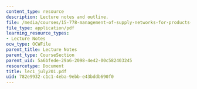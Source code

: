 ```yaml
---
content_type: resource
description: Lecture notes and outline.
file: /media/courses/15-778-management-of-supply-networks-for-products-and-services-summer-2004/782e9932c1c14eba9ebbe43bddb690f0_lec1_july201.pdf
file_type: application/pdf
learning_resource_types:
- Lecture Notes
ocw_type: OCWFile
parent_title: Lecture Notes
parent_type: CourseSection
parent_uid: 5a6bfede-29a6-2098-4e42-00c582403245
resourcetype: Document
title: lec1_july201.pdf
uid: 782e9932-c1c1-4eba-9ebb-e43bddb690f0
---
```

